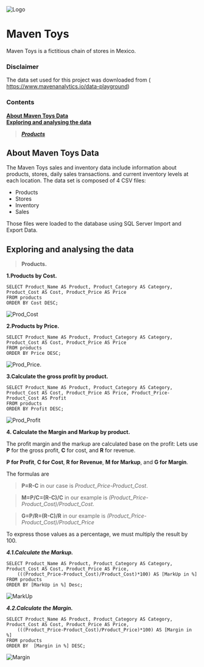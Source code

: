 ![Logo](https://github.com/hamajid/Sales_DataBase_MySQL/blob/main/Media/HA_Logo.png) 

# Maven Toys 

Maven Toys is a fictitious chain of stores in Mexico.

### Disclaimer

The data set used for this project was downloaded from ( https://www.mavenanalytics.io/data-playground)

### Contents

**[About Maven Toys Data](#about-Maven-Toys-Data)<br/>**
**[Exploring and analysing the data](#Explore-the-data)<br/>**
> ***[Products](#Products)<br/>***

<a name=about-Maven-Toys-Data></a>
## About Maven Toys Data

The Maven Toys sales and inventory data include information about products, stores, daily sales transactions. and current inventory levels at each location.
The data set is composed of 4 CSV files:
- Products
- Stores
- Inventory
- Sales

Those files were loaded to the database using SQL Server Import and Export Data.

<a name=Explore-the-data></a>
## Exploring and analysing the data

<a name=Products></a>
>**Products.**


**1.Products by Cost.**
```
SELECT Product_Name AS Product, Product_Category AS Category, Product_Cost AS Cost, Product_Price AS Price 
FROM products
ORDER BY Cost DESC;
```
![Prod_Cost](https://github.com/hamajid/MavenToysDataAnalysis/blob/main/Media/Prod_Cost.PNG) 

**2.Products by Price.**
```
SELECT Product_Name AS Product, Product_Category AS Category, Product_Cost AS Cost, Product_Price AS Price 
FROM products
ORDER BY Price DESC;
```
![Prod_Price](https://github.com/hamajid/MavenToysDataAnalysis/blob/main/Media/Prod_Price.PNG).

**3.Calculate the gross profit by product.**
```
SELECT Product_Name AS Product, Product_Category AS Category, Product_Cost AS Cost, Product_Price AS Price, Product_Price-Product_Cost AS Profit 
FROM products
ORDER BY Profit DESC;
```
![Prod_Profit](https://github.com/hamajid/MavenToysDataAnalysis/blob/main/Media/Prod_Profit.PNG) 

**4. Calculate the Margin and Markup by product.**

The profit margin and the markup are calculated base on the profit:
Lets use **P** for the gross profit, **C** for cost, and **R** for revenue. 

**P for Profit**, **C for Cost**, **R for Revenue**, **M for Markup**, and **G for Margin**.

The formulas are

>**P=R-C** in our case is *Product_Price-Product_Cost*.

>**M=P/C=(R-C)/C** in our example is *(Product_Price-Product_Cost)/Product_Cost*.

>**G=P/R=(R-C)/R** in our example is *(Product_Price-Product_Cost)/Product_Price*
  
To express those values as a percentage, we must multiply the result by 100.

***4.1.Calculate the Markup.***
```
SELECT Product_Name AS Product, Product_Category AS Category, Product_Cost AS Cost, Product_Price AS Price,
	(((Product_Price-Product_Cost)/Product_Cost)*100) AS [MarkUp in %]
FROM products
ORDER BY [MarkUp in %] Desc;
```
![MarkUp](https://github.com/hamajid/MavenToysDataAnalysis/blob/main/Media/Markup.PNG) 

***4.2.Calculate the Margin.***
```
SELECT Product_Name AS Product, Product_Category AS Category, Product_Cost AS Cost, Product_Price AS Price,
	(((Product_Price-Product_Cost)/Product_Price)*100) AS [Margin in %]
FROM products
ORDER BY  [Margin in %] DESC;
```
![Margin](https://github.com/hamajid/MavenToysDataAnalysis/blob/main/Media/Margin.PNG) 


